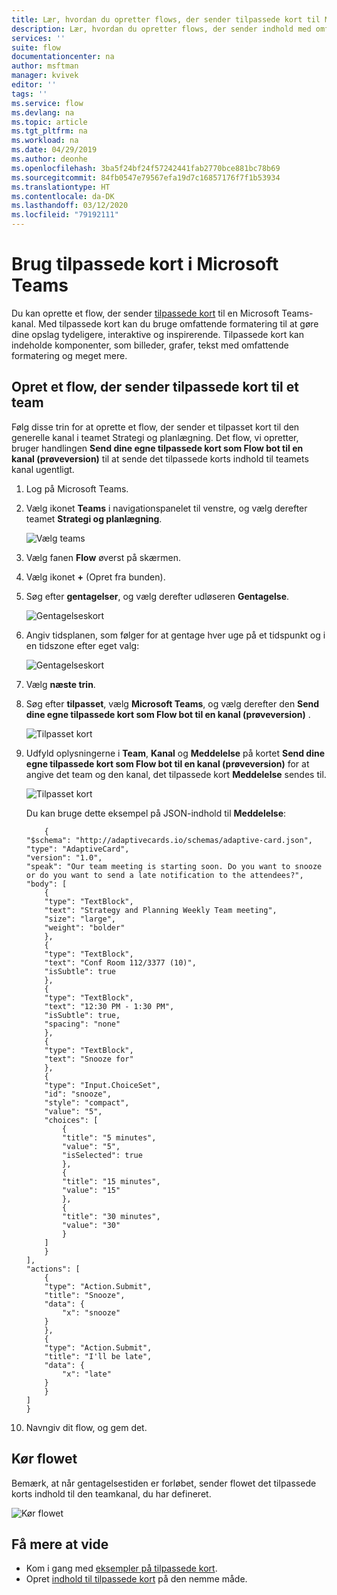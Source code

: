 ```yaml
---
title: Lær, hvordan du opretter flows, der sender tilpassede kort til Microsoft Teams | Microsoft Docs
description: Lær, hvordan du opretter flows, der sender indhold med omfattende formatering sammen med tilpassede kort til Microsoft Teams.
services: ''
suite: flow
documentationcenter: na
author: msftman
manager: kvivek
editor: ''
tags: ''
ms.service: flow
ms.devlang: na
ms.topic: article
ms.tgt_pltfrm: na
ms.workload: na
ms.date: 04/29/2019
ms.author: deonhe
ms.openlocfilehash: 3ba5f24bf24f57242441fab2770bce881bc78b69
ms.sourcegitcommit: 84fb0547e79567efa19d7c16857176f7f1b53934
ms.translationtype: HT
ms.contentlocale: da-DK
ms.lasthandoff: 03/12/2020
ms.locfileid: "79192111"
---
```

<!--from editor: I notice that adaptive cards is capitalized on the page opened by the link in the first paragraph. But the screenshots in this file don't show it being capitalized. So I'm unsure if it should change.-->


# <a name="use-adaptive-cards-in-microsoft-teams"></a>Brug tilpassede kort i Microsoft Teams


Du kan oprette et flow, der sender [tilpassede kort](https://adaptivecards.io) til en Microsoft Teams-kanal. Med tilpassede kort kan du bruge omfattende formatering til at gøre dine opslag tydeligere, interaktive og inspirerende. Tilpassede kort kan indeholde komponenter, som billeder, grafer, tekst med omfattende formatering og meget mere.

## <a name="create-a-flow-that-posts-adaptive-cards-to-a-team"></a>Opret et flow, der sender tilpassede kort til et team

Følg disse trin for at oprette et flow, der sender et tilpasset kort til den generelle kanal i teamet Strategi og planlægning. Det flow, vi opretter, bruger handlingen **Send dine egne tilpassede kort som Flow bot til en kanal (prøveversion)** til at sende det tilpassede korts indhold til teamets kanal ugentligt.

1. Log på Microsoft Teams.
1. Vælg ikonet **Teams** i navigationspanelet til venstre, og vælg derefter teamet **Strategi og planlægning**.

    ![Vælg teams](media/create-adaptive-cards-teams/select-teams-team.png)

1. Vælg fanen **Flow** øverst på skærmen.
1. Vælg ikonet **+** (Opret fra bunden).
1. Søg efter **gentagelser**, og vælg derefter udløseren **Gentagelse**.

    ![Gentagelseskort](media/create-adaptive-cards-teams/select-recurrence.png)

1. Angiv tidsplanen, som følger for at gentage hver uge på et tidspunkt og i en tidszone efter eget valg:
    
    ![Gentagelseskort](media/create-adaptive-cards-teams/recurrence-card.png)
    
1. Vælg **næste trin**.
1. Søg efter **tilpasset**, vælg **Microsoft Teams**, og vælg derefter den **Send dine egne tilpassede kort som Flow bot til en kanal (prøveversion)** .

   ![Tilpasset kort](media/create-adaptive-cards-teams/select-adaptive-post-message-action.png)

1. Udfyld oplysningerne i **Team**, **Kanal** og **Meddelelse** på kortet **Send dine egne tilpassede kort som Flow bot til en kanal (prøveversion)** for at angive det team og den kanal, det tilpassede kort **Meddelelse** sendes til.

   ![Tilpasset kort](media/create-adaptive-cards-teams/adaptive-card-message.png)

   Du kan bruge dette eksempel på JSON-indhold til **Meddelelse**:

    ````
        {
    "$schema": "http://adaptivecards.io/schemas/adaptive-card.json",
    "type": "AdaptiveCard",
    "version": "1.0",
    "speak": "Our team meeting is starting soon. Do you want to snooze  or do you want to send a late notification to the attendees?",
    "body": [
        {
        "type": "TextBlock",
        "text": "Strategy and Planning Weekly Team meeting",
        "size": "large",
        "weight": "bolder"
        },
        {
        "type": "TextBlock",
        "text": "Conf Room 112/3377 (10)",
        "isSubtle": true
        },
        {
        "type": "TextBlock",
        "text": "12:30 PM - 1:30 PM",
        "isSubtle": true,
        "spacing": "none"
        },
        {
        "type": "TextBlock",
        "text": "Snooze for"
        },
        {
        "type": "Input.ChoiceSet",
        "id": "snooze",
        "style": "compact",
        "value": "5",
        "choices": [
            {
            "title": "5 minutes",
            "value": "5",
            "isSelected": true
            },
            {
            "title": "15 minutes",
            "value": "15"
            },
            {
            "title": "30 minutes",
            "value": "30"
            }
        ]
        }
    ],
    "actions": [
        {
        "type": "Action.Submit",
        "title": "Snooze",
        "data": {
            "x": "snooze"
        }
        },
        {
        "type": "Action.Submit",
        "title": "I'll be late",
        "data": {
            "x": "late"
        }
        }
    ]
    }
    ````


1. Navngiv dit flow, og gem det.


## <a name="run-the-flow"></a>Kør flowet

Bemærk, at når gentagelsestiden er forløbet, sender flowet det tilpassede korts indhold til den teamkanal, du har defineret.

![Kør flowet](media/create-adaptive-cards-teams/flow-run-result.png)

## <a name="learn-more"></a>Få mere at vide

- Kom i gang med [eksempler på tilpassede kort](https://adaptivecards.io/samples/).
- Opret [indhold til tilpassede kort](https://adaptivecards.io) på den nemme måde.



